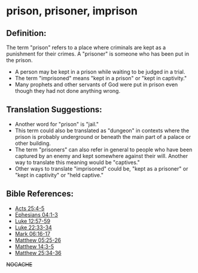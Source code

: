 # prison, prisoner, imprison #

## Definition: ##

The term "prison" refers to a place where criminals are kept as a punishment for their crimes. A "prisoner" is someone who has been put in the prison.

 * A person may be kept in a prison while waiting to be judged in a trial.
 * The term "imprisoned" means "kept in a prison" or "kept in captivity."
 * Many prophets and other servants of God were put in prison even though they had not done anything wrong.

## Translation Suggestions: ##

 * Another word for "prison" is "jail."
 * This term could also be translated as "dungeon" in contexts where the prison is probably underground or beneath the main part of a palace or other building.
 * The term "prisoners" can also refer in general to people who have been captured by an enemy and kept somewhere against their will. Another way to translate this meaning would be "captives."
 * Other ways to translate "imprisoned" could be, "kept as a prisoner" or "kept in captivity" or "held captive."



## Bible References: ##

* [Acts 25:4-5](en/tn/act/help/25/04)
* [Ephesians 04:1-3](en/tn/eph/help/04/01)
* [Luke 12:57-59](en/tn/luk/help/12/57)
* [Luke 22:33-34](en/tn/luk/help/22/33)
* [Mark 06:16-17](en/tn/mrk/help/06/16)
* [Matthew 05:25-26](en/tn/mat/help/05/25)
* [Matthew 14:3-5](en/tn/mat/help/14/03)
* [Matthew 25:34-36](en/tn/mat/help/25/34)

~~NOCACHE~~